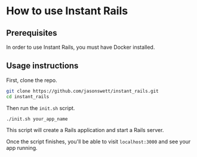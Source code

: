 # How to use Instant Rails

## Prerequisites

In order to use Instant Rails, you must have Docker installed.

## Usage instructions

First, clone the repo.

```bash
git clone https://github.com/jasonswett/instant_rails.git
cd instant_rails
```

Then run the `init.sh` script.

```bash
./init.sh your_app_name
```

This script will create a Rails application and start a Rails server.

Once the script finishes, you'll be able to visit `localhost:3000` and see your app running.
